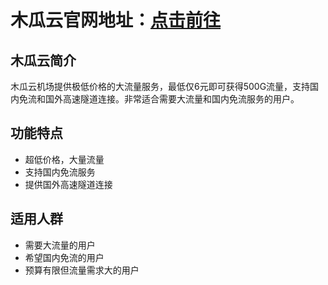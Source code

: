 # 木瓜云官网地址：[点击前往](https://url.gogogomiao.one/QYTN)

## 木瓜云简介
木瓜云机场提供极低价格的大流量服务，最低仅6元即可获得500G流量，支持国内免流和国外高速隧道连接。非常适合需要大流量和国内免流服务的用户。

## 功能特点
- 超低价格，大量流量
- 支持国内免流服务
- 提供国外高速隧道连接

## 适用人群
- 需要大流量的用户
- 希望国内免流的用户
- 预算有限但流量需求大的用户
